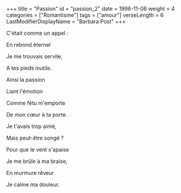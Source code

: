 +++
title = "Passion"
id = "passion_2"
date = 1996-11-06
weight = 4
categories = ["Romantisme"]
tags = ["amour"]
verseLength = 6
LastModifierDisplayName = "Barbara Post"
+++

C'était comme un appel :

En rebond éternel

Je me trouvais servile,

A tes pieds inutile.

Ainsi la passion

Liant l'émotion

Comme fétu m'emporte

De mon cœur à ta porte.

Je t'avais trop aimé,

Mais peut-être songé ?

Pour que le vent s'apaise

Je me brûle à ma braise,

En murmure rêveur

Je calme ma douleur.

